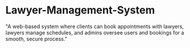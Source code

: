 # Lawyer-Management-System
"A web-based system where clients can book appointments with lawyers, lawyers manage schedules, and admins oversee users and bookings for a smooth, secure process."
